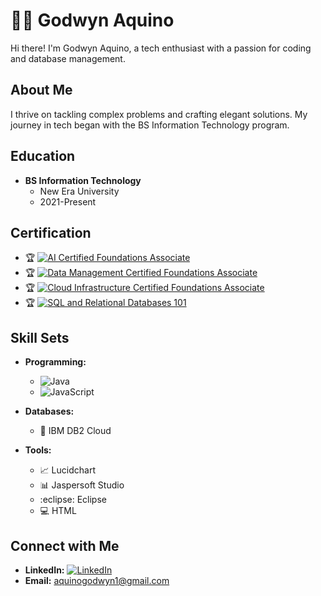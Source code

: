   # 👨‍💻 Godwyn Aquino

Hi there! I'm Godwyn Aquino, a tech enthusiast with a passion for coding and database management.

## About Me

I thrive on tackling complex problems and crafting elegant solutions. My journey in tech began with the BS Information Technology program.

## Education

- **BS Information Technology**
  - New Era University
  - 2021-Present

## Certification

- :trophy: [![AI Certified Foundations Associate](https://img.shields.io/badge/AI_Certified_Foundations_Associate-Oracle-%23F80000.svg?style=for-the-badge)](https://www.oracle.com/)
- :trophy: [![Data Management Certified Foundations Associate](https://img.shields.io/badge/Data_Management_Certified_Foundations_Associate-Oracle-%23F80000.svg?style=for-the-badge)](https://www.oracle.com/)
- :trophy: [![Cloud Infrastructure Certified Foundations Associate](https://img.shields.io/badge/Cloud_Infrastructure_Certified_Foundations_Associate-Oracle-%23F80000.svg?style=for-the-badge)](https://www.oracle.com/)
- :trophy: [![SQL and Relational Databases 101](https://img.shields.io/badge/SQL_and_Relational_Databases_101-Database-%234169E1.svg?style=for-the-badge)](https://example.com/)



## Skill Sets

- **Programming:**
  - ![Java](https://img.shields.io/badge/Java-%23ED8B00.svg?style=for-the-badge&logo=java&logoColor=white)
  - ![JavaScript](https://img.shields.io/badge/JavaScript-%23323330.svg?style=for-the-badge&logo=javascript&logoColor=%23F7DF1E)
  
- **Databases:**
  - :floppy_disk: IBM DB2 Cloud

- **Tools:**
  - :chart_with_upwards_trend: Lucidchart
  - :bar_chart: Jaspersoft Studio
  - :eclipse: Eclipse
  - :computer: HTML

## Connect with Me

- **LinkedIn:** [![LinkedIn](https://img.shields.io/badge/LinkedIn-Profile-blue)](LinkedIn_profile_link)
- **Email:** aquinogodwyn1@gmail.com


